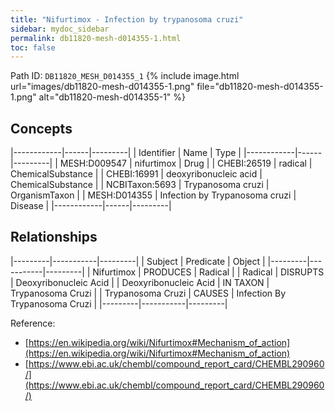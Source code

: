 ```yaml
---
title: "Nifurtimox - Infection by trypanosoma cruzi"
sidebar: mydoc_sidebar
permalink: db11820-mesh-d014355-1.html
toc: false 
---
```



Path ID: `DB11820_MESH_D014355_1`
{% include image.html url="images/db11820-mesh-d014355-1.png" file="db11820-mesh-d014355-1.png" alt="db11820-mesh-d014355-1" %}

## Concepts

|------------|------|---------|
| Identifier | Name | Type    |
|------------|------|---------|
| MESH:D009547 | nifurtimox | Drug |
| CHEBI:26519 | radical | ChemicalSubstance |
| CHEBI:16991 | deoxyribonucleic acid | ChemicalSubstance |
| NCBITaxon:5693 | Trypanosoma cruzi | OrganismTaxon |
| MESH:D014355 | Infection by Trypanosoma cruzi | Disease |
|------------|------|---------|

## Relationships

|---------|-----------|---------|
| Subject | Predicate | Object  |
|---------|-----------|---------|
| Nifurtimox | PRODUCES | Radical |
| Radical | DISRUPTS | Deoxyribonucleic Acid |
| Deoxyribonucleic Acid | IN TAXON | Trypanosoma Cruzi |
| Trypanosoma Cruzi | CAUSES | Infection By Trypanosoma Cruzi |
|---------|-----------|---------|

Reference: 
  - [https://en.wikipedia.org/wiki/Nifurtimox#Mechanism_of_action](https://en.wikipedia.org/wiki/Nifurtimox#Mechanism_of_action)
  - [https://www.ebi.ac.uk/chembl/compound_report_card/CHEMBL290960/](https://www.ebi.ac.uk/chembl/compound_report_card/CHEMBL290960/)
